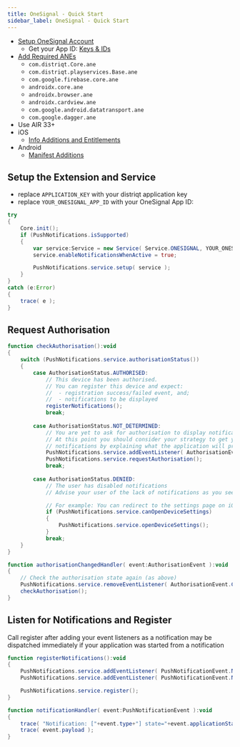 ```yaml
---
title: OneSignal - Quick Start
sidebar_label: OneSignal - Quick Start
---
```



- [Setup OneSignal Account](https://onesignal.com)
  - Get your App ID: [Keys & IDs](https://documentation.onesignal.com/docs/accounts-and-keys#section-app-id)
- [Add Required ANEs](onesignal#required-anes)
  - `com.distriqt.Core.ane`
  - `com.distriqt.playservices.Base.ane`
  - `com.google.firebase.core.ane`
  - `androidx.core.ane`
  - `androidx.browser.ane`
  - `androidx.cardview.ane`
  - `com.google.android.datatransport.ane`
  - `com.google.dagger.ane`
- Use AIR 33+
- iOS
  - [Info Additions and Entitlements](onesignal#info-additions-and-entitlements)
- Android 
  - [Manifest Additions](onesignal#manifest-additions)


## Setup the Extension and Service 

  - replace `APPLICATION_KEY` with your distriqt application key 
  - replace `YOUR_ONESIGNAL_APP_ID` with your OneSignal App ID:


```actionscript
try
{
    Core.init();
    if (PushNotifications.isSupported)
    {
        var service:Service = new Service( Service.ONESIGNAL, YOUR_ONESIGNAL_APP_ID );
        service.enableNotificationsWhenActive = true;

        PushNotifications.service.setup( service );
    }
}
catch (e:Error)
{
    trace( e );
}
```


## Request Authorisation


```actionscript
function checkAuthorisation():void 
{
    switch (PushNotifications.service.authorisationStatus())
    {
        case AuthorisationStatus.AUTHORISED:
            // This device has been authorised.
            // You can register this device and expect:
            //	- registration success/failed event, and; 
            // 	- notifications to be displayed
            registerNotifications();
            break;
            
        case AuthorisationStatus.NOT_DETERMINED:
            // You are yet to ask for authorisation to display notifications
            // At this point you should consider your strategy to get your user to authorise
            // notifications by explaining what the application will provide
            PushNotifications.service.addEventListener( AuthorisationEvent.CHANGED, authorisationChangedHandler );
            PushNotifications.service.requestAuthorisation();
            break;
            
        case AuthorisationStatus.DENIED:
            // The user has disabled notifications
            // Advise your user of the lack of notifications as you see fit

            // For example: You can redirect to the settings page on iOS
            if (PushNotifications.service.canOpenDeviceSettings)
            {
                PushNotifications.service.openDeviceSettings();
            }
            break;
    }
}

function authorisationChangedHandler( event:AuthorisationEvent ):void
{
    // Check the authorisation state again (as above)
    PushNotifications.service.removeEventListener( AuthorisationEvent.CHANGED, authorisationChangedHandler );
    checkAuthorisation();
}
```



## Listen for Notifications and Register 

Call register after adding your event listeners as a notification may be dispatched immediately if 
your application was started from a notification

```actionscript
function registerNotifications():void 
{
    PushNotifications.service.addEventListener( PushNotificationEvent.NOTIFICATION, notificationHandler );
    PushNotifications.service.addEventListener( PushNotificationEvent.NOTIFICATION_SELECTED, notificationHandler );

    PushNotifications.service.register();
}

function notificationHandler( event:PushNotificationEvent ):void
{
    trace( "Notification: ["+event.type+"] state="+event.applicationState+" startup="+event.startup );
    trace( event.payload );
}
```

